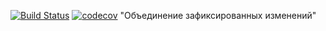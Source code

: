 [![Build Status](https://travis-ci.org/pliris/job4j_design.svg?branch=master)](https://travis-ci.org/pliris/job4j_design)
[![codecov](https://codecov.io/gh/pliris/job4j_design/branch/master/graph/badge.svg)](https://codecov.io/gh/pliris/job4j_design)
"Объединение зафиксированных изменений"